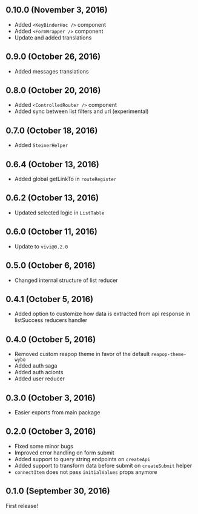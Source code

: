 ## 0.10.0 (November 3, 2016)

- Added `<KeyBinderHoc />` component
- Added `<FormWrapper />` component
- Update and added translations

## 0.9.0 (October 26, 2016)

- Added messages translations

## 0.8.0 (October 20, 2016)

- Added `<ControlledRouter />` component
- Added sync between list filters and url (experimental)

## 0.7.0 (October 18, 2016)

- Added `SteinerHelper`

## 0.6.4 (October 13, 2016)

- Added global getLinkTo in `routeRegister`

## 0.6.2 (October 13, 2016)

- Updated selected logic in `ListTable`

## 0.6.0 (October 11, 2016)

- Update to `vivi@0.2.0`

## 0.5.0 (October 6, 2016)

- Changed internal structure of list reducer

## 0.4.1 (October 5, 2016)

- Added option to customize how data is extracted from api response in listSuccess reducers handler

## 0.4.0 (October 5, 2016)

- Removed custom reapop theme in favor of the default `reapop-theme-wybo`
- Added auth saga
- Added auth acionts
- Added user reducer

## 0.3.0 (October 3, 2016)

- Easier exports from main package

## 0.2.0 (October 3, 2016)

- Fixed some minor bugs
- Improved error handling on form submit
- Added support to query string endpoints on `createApi`
- Added support to transform data before submit on `createSubmit` helper
- `connectItem` does not pass `initialValues` props anymore

## 0.1.0 (September 30, 2016)

First release!